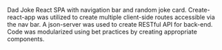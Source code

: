 Dad Joke React SPA with navigation bar and random joke card. Create-react-app was utilized to create multiple client-side routes accessible via the nav bar. A json-server was used to create RESTful API for back-end. Code was modularized using bet practices by creating appropriate components. 


